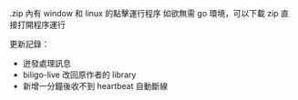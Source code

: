 .zip 內有 window 和 linux 的點擊運行程序
如欲無需 go 環境，可以下載 zip 直接打開程序運行

更新記錄：

- 迸發處理訊息
- biligo-live 改回原作者的 library
- 新增一分鐘後收不到 heartbeat 自動斷線